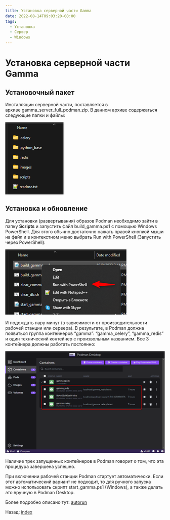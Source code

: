 ```yaml
---
title: Установка серверной части Gamma
date: 2022-08-14T09:03:20-08:00
tags:
  - Установка
  - Сервер
  - Windows
---
```

# Установка серверной части Gamma
## Установочный пакет

Инсталляции серверной части, поставляется в архиве gamma_server_full_podman.zip. В данном архиве содержаться следующие папки и файлы:

![](../files/Gamma_Server_InstallPack.png)

## Установка и обновление

Для установки (развертывания) образов Podman необходимо зайти в папку **Scripts** и запустить файл build_gamma.ps1 с помощью Windows PowerShell. Для этого обычно достаточно нажать правой кнопкой мыши на файл и в контекстном меню выбрать Run with PowerShell (Запустить через PowerShell):

![](../files/Gamma_Server_RunPS1.png)

И подождать пару минут (в зависимости от производительности рабочей станции или сервера). В результате, в Podman должна появиться группа контейнеров “gamma”: “gamma_celery”, “gamma_redis” и один технический контейнер с произвольным названием. Все 3 контейнера должны работать постоянно:

![](../files/Gamma_Server_PodmanContainers.png)

Наличие трех запущенных контейнеров в Podman говорит о том, что эта процедура завершена успешно.

При включении рабочей станции Podman стартует автоматически. Если этот автоматический вариант не подходит, то для ручного запуска можно использовать скрипт start_gamma.ps1 (Windows), а также делать это вручную в Podman Desktop.

Более подробно описано тут: [autorun](../other/autorun.md)


Назад: [index](../index.md)